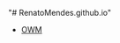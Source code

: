 "# RenatoMendes.github.io"<br/>
<nav>
  <ul>
    <li><a href="https://renatomendes.github.io/OWM/">OWM</a></li>
  </ul>
</nav>
